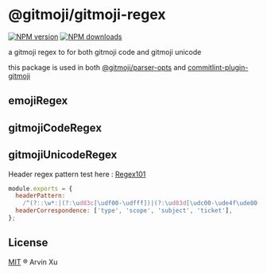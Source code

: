 # @gitmoji/gitmoji-regex

[![NPM version][version-image]][version-url] [![NPM downloads][download-image]][download-url]

a gitmoji regex to for both gitmoji code and gitmoji unicode

this package is used in both [@gitmoji/parser-opts](../parser-opts) and [commitlint-plugin-gitmoji](../commitlint-plugin)

## emojiRegex

## gitmojiCodeRegex

## gitmojiUnicodeRegex

Header regex pattern test here : [Regex101](https://regex101.com/r/gYkG99/1)

```js
module.exports = {
  headerPattern:
    /^(?::\w*:|(?:\ud83c[\udf00-\udfff])|(?:\ud83d[\udc00-\ude4f\ude80-\udeff])|[\u2600-\u2B55])\s(?<type>\w*)(?:\((?<scope>.*)\))?!?:\s(?<subject>(?:(?!#).)*(?:(?!\s).))(?:\s\(?(?<ticket>#\d*)\)?)?$/,
  headerCorrespondence: ['type', 'scope', 'subject', 'ticket'],
};
```

## License

[MIT](../../LICENSE) ® Arvin Xu

<!-- npm url -->

[version-image]: http://img.shields.io/npm/v/@gitmoji/gitmoji-regex.svg?color=deepgreen&label=latest
[version-url]: http://npmjs.org/package/@gitmoji/gitmoji-regex
[download-image]: https://img.shields.io/npm/dm/@gitmoji/gitmoji-regex.svg
[download-url]: https://npmjs.org/package/@gitmoji/gitmoji-regex
